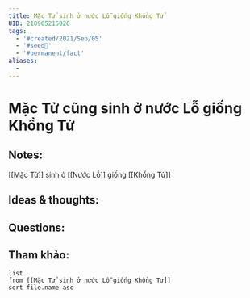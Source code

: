 ```yaml
---
title: Mặc Tử sinh ở nước Lỗ giống Khổng Tử
UID: 210905215026
tags:
  - '#created/2021/Sep/05'
  - '#seed🥜'
  - '#permanent/fact'
aliases:
  - 
---
```

# Mặc Tử cũng sinh ở nước Lỗ giống Khổng Tử

## Notes:
[[Mặc Tử]] sinh ở [[Nước Lỗ]] giống [[Khổng Tử]]

## Ideas & thoughts:

## Questions:


## Tham khảo:
```dataview
list
from [[Mặc Tử sinh ở nước Lỗ giống Khổng Tử]]
sort file.name asc
```